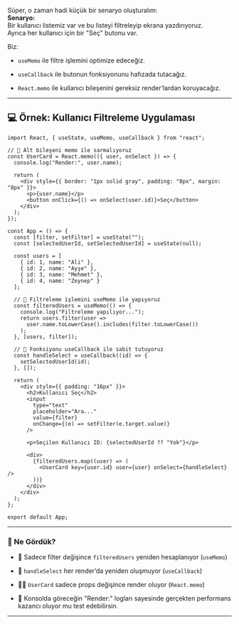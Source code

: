 Süper, o zaman hadi küçük bir senaryo oluşturalım:  
**Senaryo:**  
Bir kullanıcı listemiz var ve bu listeyi filtreleyip ekrana yazdırıyoruz.  
Ayrıca her kullanıcı için bir "Seç" butonu var.

Biz:

- `useMemo` ile filtre işlemini optimize edeceğiz.
    
- `useCallback` ile butonun fonksiyonunu hafızada tutacağız.
    
- `React.memo` ile kullanıcı bileşenini gereksiz render’lardan koruyacağız.
    

---

## 💻 Örnek: Kullanıcı Filtreleme Uygulaması

```tsx
import React, { useState, useMemo, useCallback } from "react";

// 🔹 Alt bileşeni memo ile sarmalıyoruz
const UserCard = React.memo(({ user, onSelect }) => {
  console.log("Render:", user.name);

  return (
    <div style={{ border: "1px solid gray", padding: "8px", margin: "8px" }}>
      <p>{user.name}</p>
      <button onClick={() => onSelect(user.id)}>Seç</button>
    </div>
  );
});

const App = () => {
  const [filter, setFilter] = useState("");
  const [selectedUserId, setSelectedUserId] = useState(null);

  const users = [
    { id: 1, name: "Ali" },
    { id: 2, name: "Ayşe" },
    { id: 3, name: "Mehmet" },
    { id: 4, name: "Zeynep" }
  ];

  // 🔹 Filtreleme işlemini useMemo ile yapıyoruz
  const filteredUsers = useMemo(() => {
    console.log("Filtreleme yapılıyor...");
    return users.filter(user =>
      user.name.toLowerCase().includes(filter.toLowerCase())
    );
  }, [users, filter]);

  // 🔹 Fonksiyonu useCallback ile sabit tutuyoruz
  const handleSelect = useCallback((id) => {
    setSelectedUserId(id);
  }, []);

  return (
    <div style={{ padding: "16px" }}>
      <h2>Kullanıcı Seç</h2>
      <input
        type="text"
        placeholder="Ara..."
        value={filter}
        onChange={(e) => setFilter(e.target.value)}
      />

      <p>Seçilen Kullanıcı ID: {selectedUserId ?? "Yok"}</p>

      <div>
        {filteredUsers.map((user) => (
          <UserCard key={user.id} user={user} onSelect={handleSelect} />
        ))}
      </div>
    </div>
  );
};

export default App;
```

---

### 🎯 Ne Gördük?

- 🔁 Sadece filter değişince `filteredUsers` yeniden hesaplanıyor (`useMemo`)
    
- 🧠 `handleSelect` her render’da yeniden oluşmuyor (`useCallback`)
    
- 🧍‍♂️ `UserCard` sadece props değişince render oluyor (`React.memo`)
    
- 🧪 Konsolda göreceğin "Render:" logları sayesinde gerçekten performans kazancı oluyor mu test edebilirsin.
    

---

